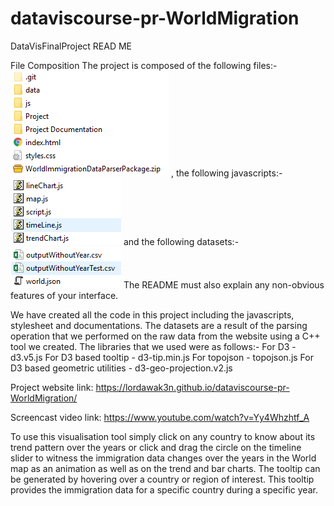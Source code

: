 # dataviscourse-pr-WorldMigration
DataVisFinalProject
READ ME

File Composition
The project is composed of the following files:-
![alt text](https://github.com/lordawak3n/dataviscourse-pr-WorldMigration/blob/master/ReadmeImages/s1.PNG)
, the following javascripts:-
![alt text](https://github.com/lordawak3n/dataviscourse-pr-WorldMigration/blob/master/ReadmeImages/s2.PNG)
and the following datasets:-
![alt text](https://github.com/lordawak3n/dataviscourse-pr-WorldMigration/blob/master/ReadmeImages/s3.PNG)
The README must also explain any non-obvious features of your interface.

We have created all the code in this project including the javascripts, stylesheet and documentations. The datasets are a result of the parsing operation that we performed on the raw data from the website using a C++ tool we created. The libraries that we used were as follows:-
For D3 - d3.v5.js
For D3 based tooltip - d3-tip.min.js
For topojson - topojson.js
For D3 based geometric utilities - d3-geo-projection.v2.js

Project website link: https://lordawak3n.github.io/dataviscourse-pr-WorldMigration/ 

Screencast video link: https://www.youtube.com/watch?v=Yy4Whzhtf_A

To use this visualisation tool simply click on any country to know about its trend pattern over the years or click and drag the circle on the timeline slider to witness the immigration data changes over the years in the World map as an animation as well as on the trend and bar charts. The tooltip can be generated by hovering over a country or region of interest. This tooltip provides the immigration data for a specific country during a specific year.
